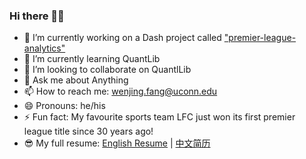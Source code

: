 ### Hi there 👋🤳

- 🔭 I’m currently working on a Dash project called ["premier-league-analytics"](https://github.com/cellsummer/premier-league-analytics)
- 🌱 I’m currently learning QuantLib
- 👯 I’m looking to collaborate on QuantlLib
- 💬 Ask me about Anything
- 📫 How to reach me: wenjing.fang@uconn.edu
- 😄 Pronouns: he/his
- ⚡ Fun fact: My favourite sports team LFC just won its first premier league title since 30 years ago!
- 😎 My full resume: [English Resume](https://cellsummer.github.io/markdown-cv)  | [中文简历](https://cellsummer.github.io/markdown-cv-cn)
